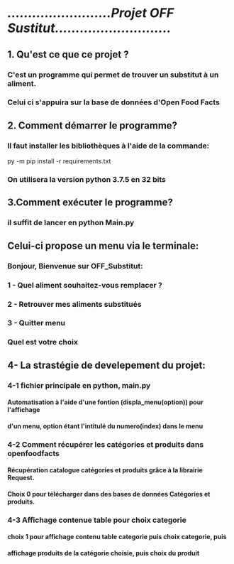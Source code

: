 # ***.........................Projet OFF Sustitut............................***
## 1. Qu'est ce que ce projet ?
###    C'est un programme qui permet de trouver un substitut à un aliment. 
### Celui ci s'appuira sur la base de données d'Open Food Facts
## 2. Comment démarrer le programme?
###  Il faut installer les bibliothèques à  l'aide de la commande:
 py -m pip install -r requirements.txt
### On utilisera la version python 3.7.5 en 32 bits
## 3.Comment exécuter le programme?
### il suffit de lancer en python Main.py
## Celui-ci propose un menu  via le terminale: 
### Bonjour, Bienvenue sur OFF_Substitut:
### 1 - Quel aliment souhaitez-vous remplacer ?
### 2 - Retrouver mes aliments substitués
### 3 - Quitter menu
### Quel est votre choix
## 4- La strastégie de develepement du projet:
### 4-1 fichier principale en python, main.py
#### Automatisation à l'aide d'une fontion (displa_menu(option)) pour l'affichage
#### d'un menu, option étant l'intitulé du numero(index) dans le menu 
### 4-2 Comment récupérer les catégories  et produits dans openfoodfacts
#### Récupération catalogue catégories et produits grâce à la librairie Request.
#### Choix 0 pour télécharger dans des bases de données Catégories et produits.
### 4-3 Affichage contenue table pour choix categorie
#### choix 1 pour affichage contenu table categorie puis choix categorie, puis 
#### affichage produits de la catégorie choisie, puis choix du produit
